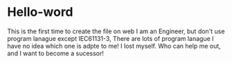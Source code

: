 # Hello-word
This is the first time to create the file on web
I am an Engineer, but don't use program lanague except IEC61131-3, There are lots of program lanague I have no idea which one is adpte to me! I lost myself.
Who can help me out, and I want to become a sucessor!
